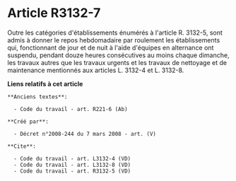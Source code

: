 # Article R3132-7

Outre les catégories d'établissements énumérés à l'article R. 3132-5, sont admis à donner le repos hebdomadaire par roulement
les établissements qui, fonctionnant de jour et de nuit à l'aide d'équipes en alternance ont suspendu, pendant douze heures
consécutives au moins chaque dimanche, les travaux autres que les travaux urgents et les travaux de nettoyage et de
maintenance mentionnés aux articles L. 3132-4 et L. 3132-8.

**Liens relatifs à cet article**

	**Anciens textes**:

	  - Code du travail - art. R221-6 (Ab)

	**Créé par**:

	  - Décret n°2008-244 du 7 mars 2008 - art. (V)

	**Cite**:

	  - Code du travail - art. L3132-4 (VD)
	  - Code du travail - art. L3132-8 (VD)
	  - Code du travail - art. R3132-5 (VD)
